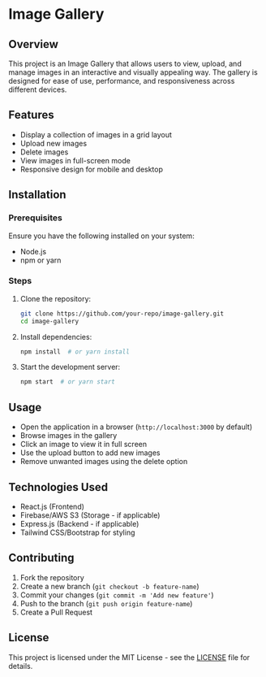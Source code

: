 # Image Gallery

## Overview
This project is an Image Gallery that allows users to view, upload, and manage images in an interactive and visually appealing way. The gallery is designed for ease of use, performance, and responsiveness across different devices.

## Features
- Display a collection of images in a grid layout
- Upload new images
- Delete images
- View images in full-screen mode
- Responsive design for mobile and desktop

## Installation
### Prerequisites
Ensure you have the following installed on your system:
- Node.js
- npm or yarn

### Steps
1. Clone the repository:
   ```sh
   git clone https://github.com/your-repo/image-gallery.git
   cd image-gallery
   ```
2. Install dependencies:
   ```sh
   npm install  # or yarn install
   ```
3. Start the development server:
   ```sh
   npm start  # or yarn start
   ```

## Usage
- Open the application in a browser (`http://localhost:3000` by default)
- Browse images in the gallery
- Click an image to view it in full screen
- Use the upload button to add new images
- Remove unwanted images using the delete option

## Technologies Used
- React.js (Frontend)
- Firebase/AWS S3 (Storage - if applicable)
- Express.js (Backend - if applicable)
- Tailwind CSS/Bootstrap for styling

## Contributing
1. Fork the repository
2. Create a new branch (`git checkout -b feature-name`)
3. Commit your changes (`git commit -m 'Add new feature'`)
4. Push to the branch (`git push origin feature-name`)
5. Create a Pull Request

## License
This project is licensed under the MIT License - see the [LICENSE](LICENSE) file for details.



